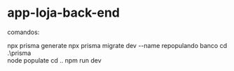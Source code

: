 # app-loja-back-end

comandos:

npx prisma generate
npx prisma migrate dev --name repopulando banco
cd .\prisma\
node populate
cd ..
npm run dev